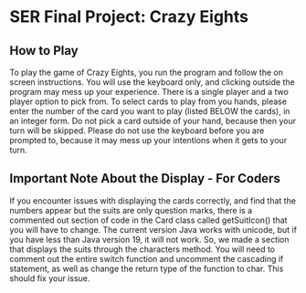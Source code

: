 # SER Final Project: Crazy Eights
## How to Play
To play the game of Crazy Eights, you run the program and follow the on screen instructions. You will use the keyboard only, and clicking outside the program may mess up your experience. There is a single player and a two player option to pick from. To select cards to play from you hands, please enter the number of the card you want to play (listed BELOW the cards), in an integer form. Do not pick a card outside of your hand, because then your turn will be skipped. Please do not use the keyboard before you are prompted to, because it may mess up your intentions when it gets to your turn. 
## Important Note About the Display - For Coders
If you encounter issues with displaying the cards correctly, and find that the numbers appear but the suits are only question marks, there is a commented out section of code in the Card class called getSuitIcon() that you will have to change. The current version Java works with unicode, but if you have less than Java version 19, it will not work. So, we made a section that displays the suits through the characters method. You will need to comment out the entire switch function and uncomment the cascading if statement, as well as change the return type of the function to char. This should fix your issue.